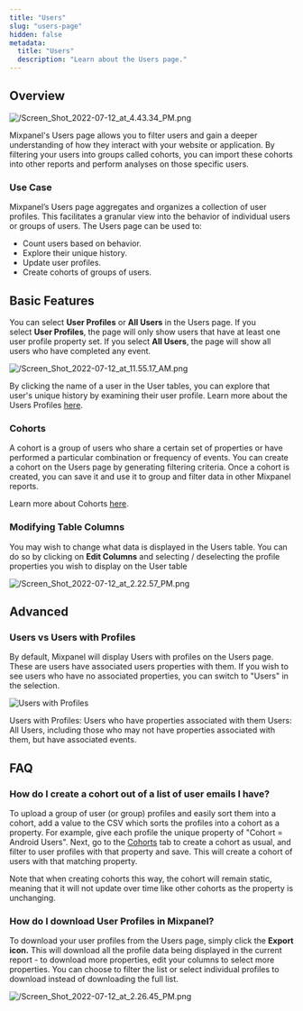 ```yaml
---
title: "Users"
slug: "users-page"
hidden: false
metadata:
  title: "Users"
  description: "Learn about the Users page."
---
```


## Overview
![/Screen_Shot_2022-07-12_at_4.43.34_PM.png](/Screen_Shot_2022-07-12_at_4.43.34_PM.png)

Mixpanel's Users page allows you to filter users and gain a deeper understanding of how they interact with your website or application. By filtering your users into groups called cohorts, you can import these cohorts into other reports and perform analyses on those specific users.

### Use Case

Mixpanel’s Users page aggregates and organizes a collection of user profiles. This facilitates a granular view into the behavior of individual users or groups of users. The Users page can be used to:

- Count users based on behavior.
- Explore their unique history.
- Update user profiles.
- Create cohorts of groups of users.

## Basic Features

You can select **User Profiles** or **All Users** in the Users page. If you select **User Profiles**, the page will only show users that have at least one user profile property set. If you select **All Users**, the page will show all users who have completed any event.

![/Screen_Shot_2022-07-12_at_11.55.17_AM.png](/Screen_Shot_2022-07-12_at_11.55.17_AM.png)

By clicking the name of a user in the User tables, you can explore that user's unique history by examining their user profile. Learn more about the Users Profiles [here](/docs/tracking/how-tos/user-profiles).

### Cohorts

A cohort is a group of users who share a certain set of properties or have performed a particular combination or frequency of events. You can create a cohort on the Users page by generating filtering criteria. Once a cohort is created, you can save it and use it to group and filter data in other Mixpanel reports.

Learn more about Cohorts [here](/docs/analysis/advanced/cohorts).

### Modifying Table Columns

You may wish to change what data is displayed in the Users table. You can do so by clicking on **Edit Columns** and selecting / deselecting the profile properties you wish to display on the User table

![/Screen_Shot_2022-07-12_at_2.22.57_PM.png](/Screen_Shot_2022-07-12_at_2.22.57_PM.png)

## Advanced

### Users vs Users with Profiles

By default, Mixpanel will display Users with profiles on the Users page. These are users have associated users properties with them. If you wish to see users who have no associated properties, you can switch to "Users" in the selection.

![Users with Profiles](/advanced-users-with-profiles.png)

Users with Profiles: Users who have properties associated with them
Users: All Users, including those who may not have properties associated with them, but have associated events.

## FAQ

### How do I create a cohort out of a list of user emails I have?

To upload a group of user (or group) profiles and easily sort them into a cohort, add a value to the CSV which sorts the profiles into a cohort as a property. For example, give each profile the unique property of "Cohort = Android Users". Next, go to the [Cohorts](/docs/analysis/advanced/cohorts#creating-cohorts) tab to create a cohort as usual, and filter to user profiles with that property and save. This will create a cohort of users with that matching property.

Note that when creating cohorts this way, the cohort will remain static, meaning that it will not update over time like other cohorts as the property is unchanging.

### How do I download User Profiles in Mixpanel?

To download your user profiles from the Users page, simply click the **Export icon.** This will download all the profile data being displayed in the current report - to download more properties, edit your columns to select more properties. You can choose to filter the list or select individual profiles to download instead of downloading the full list.

![/Screen_Shot_2022-07-12_at_2.26.45_PM.png](/Screen_Shot_2022-07-12_at_2.26.45_PM.png)
